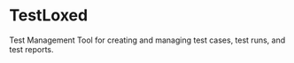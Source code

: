 # TestLoxed
Test Management Tool for creating and managing test cases, test runs, and test reports.
